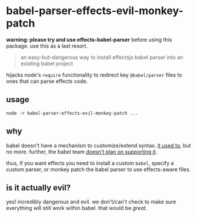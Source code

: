 # babel-parser-effects-evil-monkey-patch

**warning: please try and use effects-babel-parser** before using this package. use this as a last resort.

> an easy-but-dangerous way to install effectsjs babel parser into an existing babel project

hijacks node's `require` functionality to redirect key `@babel/parser` files to ones that can parse effects code.

## usage

`node -r babel-parser-effects-evil-monkey-patch ...`

## why

babel doesn't have a mechanism to customize/extend syntax.  [it used to](https://medium.com/@jacobp100/adding-custom-syntax-to-babel-e1a1315c6a90), but no more. further, the babel team [doesn't plan on supporting it](https://babeljs.io/docs/en/babel-parser#will-the-babel-parser-support-a-plugin-system).

thus, if you want effects you need to install a custom `babel`, specify a custom parser, or monkey patch the babel parser to use effects-aware files.

## is it actually evil?

yes! incredibly dangerous and evil. we don't/can't check to make sure everything will still work within babel. that would be _great_.

